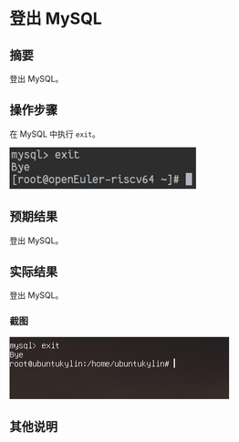 # 登出 MySQL

## 摘要

登出 MySQL。

## 操作步骤

在 MySQL 中执行 `exit`。

![登出MySQL](./img/登出MySQL.png)

## 预期结果

登出 MySQL。

## 实际结果

登出 MySQL。

### 截图

![登出MySQL](./img/登出MySQL2.png)

## 其他说明
